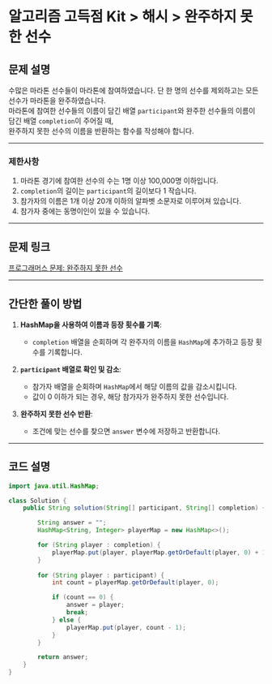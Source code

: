 # 알고리즘 고득점 Kit > 해시 > 완주하지 못한 선수 

## 문제 설명
수많은 마라톤 선수들이 마라톤에 참여하였습니다. 단 한 명의 선수를 제외하고는 모든 선수가 마라톤을 완주하였습니다.  
마라톤에 참여한 선수들의 이름이 담긴 배열 `participant`와 완주한 선수들의 이름이 담긴 배열 `completion`이 주어질 때,  
완주하지 못한 선수의 이름을 반환하는 함수를 작성해야 합니다.

---

### 제한사항
1. 마라톤 경기에 참여한 선수의 수는 1명 이상 100,000명 이하입니다.
2. `completion`의 길이는 `participant`의 길이보다 1 작습니다.
3. 참가자의 이름은 1개 이상 20개 이하의 알파벳 소문자로 이루어져 있습니다.
4. 참가자 중에는 동명이인이 있을 수 있습니다.

---

## 문제 링크
[프로그래머스 문제: 완주하지 못한 선수](https://school.programmers.co.kr/learn/courses/30/lessons/42576)

---

## 간단한 풀이 방법
1. **HashMap을 사용하여 이름과 등장 횟수를 기록**:  
   - `completion` 배열을 순회하며 각 완주자의 이름을 `HashMap`에 추가하고 등장 횟수를 기록합니다.

2. **`participant` 배열로 확인 및 감소**:  
   - 참가자 배열을 순회하며 `HashMap`에서 해당 이름의 값을 감소시킵니다.
   - 값이 0 이하가 되는 경우, 해당 참가자가 완주하지 못한 선수입니다.

3. **완주하지 못한 선수 반환**:
   - 조건에 맞는 선수를 찾으면 `answer` 변수에 저장하고 반환합니다.

---

## 코드 설명
```java
import java.util.HashMap;

class Solution {
    public String solution(String[] participant, String[] completion) {

        String answer = "";
        HashMap<String, Integer> playerMap = new HashMap<>();

        for (String player : completion) {
            playerMap.put(player, playerMap.getOrDefault(player, 0) + 1);
        }
 
        for (String player : participant) {
            int count = playerMap.getOrDefault(player, 0);

            if (count == 0) {
                answer = player;
                break;
            } else {
                playerMap.put(player, count - 1);
            }
        }

        return answer;
    }
}
